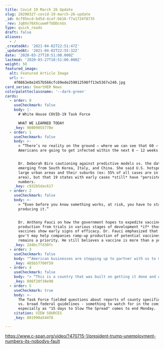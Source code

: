 ```yaml
---
title: Covid 19 March 26 Update
slug: 20200327-covid-19-march-26-update
_id: 8cf95ecd-bd5d-4caf-bb16-f7a1724f8735
_rev: Jq8Xn76XXcuwmF7UDDcnUs
type: quick_reads
draft: false
aliases:
  - /
_createdAt: '2021-04-02T22:51:47Z'
_updatedAt: '2021-04-02T22:55:32Z'
date: '2020-03-27T10:51:00.000Z'
lastmod: '2020-03-27T10:51:00.000Z'
weight: 50
featured_image:
  alt: Featured Article Image
  url: >-
    4f0863e8e2457b566cfc69ede259812598ff13e5367x240.jpg
card_series: SmartHER News
colorpaletteclassname: '--dark-green'
cards:
  - order: 0
    useCheckmark: false
    body: |-
      # White House COVID-19 Task Force

      WHAT WE LEARNED TODAY
    _key: 90809055778e
  - order: 1
    useCheckmark: false
    body: >-
      > “There’s no reality on the ground — where we can see that 60 – 70% of
      Americans are going to get infected within the next 8 – 12 weeks.”


      Dr. Deborah Birx cautioning against predictive models vs. the data
      emerging from South Korea, Italy, and China. She said U.S. hotspots are
      large urban areas and their suburbs (ex: 55% of all cases are in NY metro
      area), but that 19 states with early cases *still* have "persistent low"
      numbers.
    _key: c932b5dac617
  - order: 2
    useCheckmark: false
    body: >-
      > “Even before you know something works, at risk, you have to start
      producing it.”


      Dr. Anthony Fauci on how the government hopes to expedite vaccine
      production from trials in various stages of development *if* those
      vaccines show early signs of efficacy. Dr. Fauci emphasized that while the
      gov't may help companies ramp-up production of potential vaccines, safety
      remains a priority. He still believes a vaccine is more than a year away.
    _key: 2d4bc7fd30fc
  - order: 3
    useCheckmark: false
    body: "“American businesses are stepping up to partner with us to meet this moment.”\n\nVice Pres.\_Pence noted the unemployment figures announced Thursday (3M+ Americans filed for their first week of unemployment benefits last week), but he also highlighted reports of nearly 500,000 new jobs recently announced by companies including Amazon,\_CVS, Pizza Hut & Walmart."
    _key: 485b57700f59
  - order: 4
    useCheckmark: false
    body: "> “This is a country that was built on getting it done and our people want to get back to work.”\n\nPres. Trump said he'll deliver more information on what the back-to-work plan looks like early next week.\_He suggested that perhaps restrictions might first be relaxed in areas less affected by COVID-19, and noted that a return to work includes social distancing, hand washing and beyond."
    _key: 806f20f38e90
  - order: 5
    useCheckmark: true
    body: >-
      The Task Force fielded questions about reports of county specific plans
      vs. broad federal guidelines - something to watch for in the coming days,
      especially as "15 days to Slow The Spread" comes to end Monday.
    citation: VIEW SOURCES
    _key: 801990a544f8

---
```

https://www.c-span.org/video/?470715-1/president-trump-unemployment-numbers-its-nobodys-fault